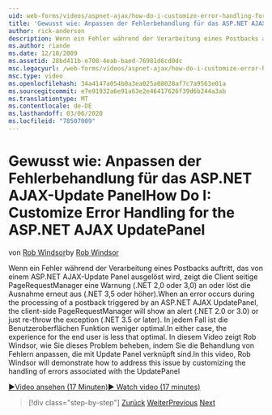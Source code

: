 ```yaml
---
uid: web-forms/videos/aspnet-ajax/how-do-i-customize-error-handling-for-the-aspnet-ajax-updatepanel
title: 'Gewusst wie: Anpassen der Fehlerbehandlung für das ASP.NET AJAX-Update Panel | Microsoft-Dokumentation'
author: rick-anderson
description: Wenn ein Fehler während der Verarbeitung eines Postbacks auftritt, das von einem ASP.NET AJAX-Update Panel ausgelöst wird, zeigt die Client seitige PageRequestManager eine Warnung (. ne...
ms.author: riande
ms.date: 12/18/2009
ms.assetid: 28bd411b-e708-4eab-baed-76981d6cd0dc
msc.legacyurl: /web-forms/videos/aspnet-ajax/how-do-i-customize-error-handling-for-the-aspnet-ajax-updatepanel
msc.type: video
ms.openlocfilehash: 34a4147a054b0a3ea025a08028af7c7a9563e01a
ms.sourcegitcommit: e7e91932a6e91a63e2e46417626f39d6b244a3ab
ms.translationtype: MT
ms.contentlocale: de-DE
ms.lasthandoff: 03/06/2020
ms.locfileid: "78507009"
---
```

# <a name="how-do-i-customize-error-handling-for-the-aspnet-ajax-updatepanel"></a><span data-ttu-id="dd4b5-103">Gewusst wie: Anpassen der Fehlerbehandlung für das ASP.NET AJAX-Update Panel</span><span class="sxs-lookup"><span data-stu-id="dd4b5-103">How Do I: Customize Error Handling for the ASP.NET AJAX UpdatePanel</span></span>

<span data-ttu-id="dd4b5-104">von [Rob Windsor](https://twitter.com/robwindsor)</span><span class="sxs-lookup"><span data-stu-id="dd4b5-104">by [Rob Windsor](https://twitter.com/robwindsor)</span></span>

<span data-ttu-id="dd4b5-105">Wenn ein Fehler während der Verarbeitung eines Postbacks auftritt, das von einem ASP.NET AJAX-Update Panel ausgelöst wird, zeigt die Client seitige PageRequestManager eine Warnung (.NET 2,0 oder 3,0) an oder löst die Ausnahme erneut aus (.NET 3,5 oder höher).</span><span class="sxs-lookup"><span data-stu-id="dd4b5-105">When an error occurs during the processing of a postback triggered by an ASP.NET AJAX UpdatePanel, the client-side PageRequestManager will show an alert (.NET 2.0 or 3.0) or just re-throw the exception (.NET 3.5 or later).</span></span> <span data-ttu-id="dd4b5-106">In jedem Fall ist die Benutzeroberflächen Funktion weniger optimal.</span><span class="sxs-lookup"><span data-stu-id="dd4b5-106">In either case, the experience for the end user is less that optimal.</span></span> <span data-ttu-id="dd4b5-107">In diesem Video zeigt Rob Windsor, wie Sie dieses Problem beheben, indem Sie die Behandlung von Fehlern anpassen, die mit Update Panel verknüpft sind.</span><span class="sxs-lookup"><span data-stu-id="dd4b5-107">In this video, Rob Windsor will demonstrate how to address this issue by customizing the handling of errors associated with the UpdatePanel</span></span>

[<span data-ttu-id="dd4b5-108">&#9654;Video ansehen (17 Minuten)</span><span class="sxs-lookup"><span data-stu-id="dd4b5-108">&#9654; Watch video (17 minutes)</span></span>](https://channel9.msdn.com/Blogs/ASP-NET-Site-Videos/how-do-i-customize-error-handling-for-the-aspnet-ajax-updatepanel)

> [!div class="step-by-step"]
> <span data-ttu-id="dd4b5-109">[Zurück](set-up-your-development-environment-for-aspnet-20.md)
> [Weiter](how-do-i-use-aspnet-ajax-client-templates.md)</span><span class="sxs-lookup"><span data-stu-id="dd4b5-109">[Previous](set-up-your-development-environment-for-aspnet-20.md)
[Next](how-do-i-use-aspnet-ajax-client-templates.md)</span></span>
